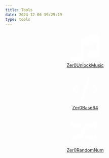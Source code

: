 ```yaml
---
title: Tools
date: 2024-12-06 19:29:19
type: tools
---
```



<a href='/music/'>
    <center>
        <div>
            <svg t="1733487928313" class="icon" viewBox="0 0 1024 1024" version="1.1" xmlns="http://www.w3.org/2000/svg" p-id="3310" width="100" height="100"><path d="M950.857143 128v640q0 28.571429-19.428572 50.857143t-49.142857 34.571428-59.142857 18.285715-55.142857 6-55.142857-6-59.142857-18.285715-49.142857-34.571428-19.428572-50.857143 19.428572-50.857143 49.142857-34.571428 59.142857-18.285715 55.142857-6q60 0 109.714286 22.285715V373.714286L438.857143 509.142857v405.142857q0 28.571429-19.428572 50.857143t-49.142857 34.571429-59.142857 18.285714T256 1024t-55.142857-6-59.142857-18.285714-49.142857-34.571429-19.428572-50.857143 19.428572-50.857143 49.142857-34.571428 59.142857-18.285714T256 804.571429q60 0 109.714286 22.285714V274.285714q0-17.714286 10.857143-32.285714t28-20.285714l475.428571-146.285715q6.857143-2.285714 16-2.285714 22.857143 0 38.857143 16t16 38.857143z" p-id="3311" fill="#ffffff"></path></svg>
        </div>
    </center>
    <center>Zer0UnlockMusic</center>
</a>

<br>

<a href='./base64'>
    <center>
        <div>
            <svg t="1733487691182" class="icon" viewBox="0 0 1024 1024" version="1.1" xmlns="http://www.w3.org/2000/svg" p-id="2292" width="100" height="100"><path d="M438.4 849.1l222.7-646.7c0.2-0.5 0.3-1.1 0.4-1.6L438.4 849.1z" opacity=".224" p-id="2293" fill="#ffffff"></path><path d="M661.2 168.7h-67.5c-3.4 0-6.5 2.2-7.6 5.4L354.7 846c-0.3 0.8-0.4 1.7-0.4 2.6 0 4.4 3.6 8 8 8h67.8c3.4 0 6.5-2.2 7.6-5.4l0.7-2.1 223.1-648.3 7.4-21.4c0.3-0.8 0.4-1.7 0.4-2.6-0.1-4.5-3.6-8.1-8.1-8.1zM954.6 502.1c-0.8-1-1.7-1.9-2.7-2.7l-219-171.3c-3.5-2.7-8.5-2.1-11.2 1.4-1.1 1.4-1.7 3.1-1.7 4.9v81.3c0 2.5 1.1 4.8 3.1 6.3l115 90-115 90c-1.9 1.5-3.1 3.8-3.1 6.3v81.3c0 4.4 3.6 8 8 8 1.8 0 3.5-0.6 4.9-1.7l219-171.3c6.9-5.4 8.2-15.5 2.7-22.5zM291.1 328.1l-219 171.3c-1 0.8-1.9 1.7-2.7 2.7-5.4 7-4.2 17 2.7 22.5l219 171.3c1.4 1.1 3.1 1.7 4.9 1.7 4.4 0 8-3.6 8-8v-81.3c0-2.5-1.1-4.8-3.1-6.3l-115-90 115-90c1.9-1.5 3.1-3.8 3.1-6.3v-81.3c0-1.8-0.6-3.5-1.7-4.9-2.7-3.5-7.7-4.1-11.2-1.4z" p-id="2294" fill="#ffffff"></path></svg>
        </div>
    </center>
    <center>Zer0Base64</center>
</a>

<br>

<a href='./random'>
    <center>
        <div>
            <svg t="1733488866068" class="icon" viewBox="0 0 1024 1024" version="1.1" xmlns="http://www.w3.org/2000/svg" p-id="1482" width="100" height="100"><path d="M752.89 356.741h57.565v97.06L957.44 283.095l-146.939-167.04v110.817h-57.559c-164.813 0-272.317 127.002-354.427 239.053-73.697 100.72-137.492 195.748-240.292 195.748H66.56v129.92h91.617c164.813 0 257.813-135.014 339.968-247.07 73.698-100.773 151.7-187.782 254.746-187.782z m-446.632 74.291l21.335-28.907c17.515-23.803 35.835-49.045 55.777-74.092-59.044-57.267-130.12-99.533-225.193-99.533H66.56v129.874s24.699-1.239 91.617 0c64.784 1.434 105.416 28.954 148.08 72.658zM810.5 666.665h-57.559c-62.766 0-125.42-36.373-170.312-84.629a929.229 929.229 0 0 1-13.557 18.463c-19.702 26.87-40.832 55.824-64.144 84.337 60.585 61.368 148.383 111.703 248.013 111.703h57.56v111.406L957.44 736.947 810.501 570.214v96.451z" p-id="1483" fill="#ffffff"></path></svg>
        </div>
    </center>
    <center>Zer0RandomNum</center>
</a>

<br>
